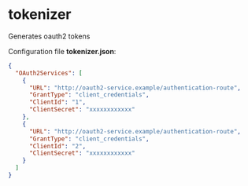# tokenizer

Generates oauth2 tokens


Configuration file **tokenizer.json**:

```json
{
  "OAuth2Services": [
    {
      "URL": "http://oauth2-service.example/authentication-route",
      "GrantType": "client_credentials",
      "ClientId": "1",
      "ClientSecret": "xxxxxxxxxxxx"
    },
    {
      "URL": "http://oauth2-service.example/authentication-route",
      "GrantType": "client_credentials",
      "ClientId": "2",
      "ClientSecret": "xxxxxxxxxxxx"
    }
  ]
}
```
